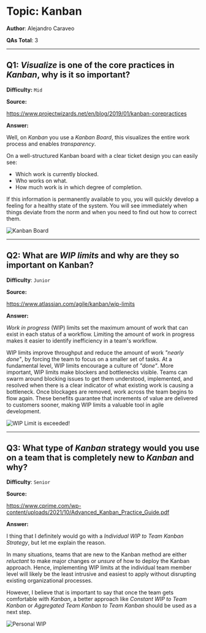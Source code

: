 # Topic: Kanban

**Author**: Alejandro Caraveo

**QAs Total**: 3

---

## Q1: _Visualize_ is one of the core practices in *Kanban*, why is it so important? 

**Difficulty:** `Mid`

**Source:**

https://www.projectwizards.net/en/blog/2019/01/kanban-corepractices

**Answer:**

Well, on *Kanban* you use a _Kanban Board_, this visualizes the entire work process and enables _transparency_.

On a well-structured Kanban board with a clear ticket design you can easily see:

* Which work is currently blocked.
* Who works on what.
* How much work is in which degree of completion.

If this information is permanently available to you, you will quickly develop a feeling for a healthy state of the system. You will see immediately when things deviate 
from the norm and when you need to find out how to correct them.

![Kanban Board](https://www.projectwizards.net/media/pages/blog/2019/01/kanban-corepractices/9665344b09-1635520613/editorial_plan.jpg)

---

## Q2: What are _WIP limits_ and why are they so important on Kanban?

**Difficulty**: `Junior`

**Source:**

https://www.atlassian.com/agile/kanban/wip-limits

**Answer:**

_Work in progress_ (WIP) limits set the maximum amount of work that can exist in each status of a workflow. Limiting the amount of work in progress makes it easier to identify inefficiency in a team's workflow.

WIP limits improve throughput and reduce the amount of work _"nearly done"_, by forcing the team to focus on a smaller set of tasks. At a fundamental level, WIP limits encourage a culture of _"done"_. More important, WIP limits make blockers and bottlenecks visible. Teams can swarm around blocking issues to get them understood, implemented, and resolved when there is a clear indicator of what existing work is causing a bottleneck. Once blockages are removed, work across the team begins to flow again. These benefits guarantee that increments of value are delivered to customers sooner, making WIP limits a valuable tool in agile development.

![WIP Limit is exceeded!](https://kanbanize.com/wp-content/uploads/website-images/kanban-resources/wip-warning.png)

---

## Q3: What type of *Kanban* strategy would you use on a team that is completely new to *Kanban* and why?

**Difficulty**: `Senior`

**Source:**

https://www.cprime.com/wp-content/uploads/2021/10/Advanced_Kanban_Practice_Guide.pdf

**Answer:**

I thing that I definitely would go with a _Individual WIP to Team Kanban Strategy_, but let me explain the reason.

In many situations, teams that are new to the Kanban method are either _reluctant_ to make major changes or _unsure_ of how to deploy the Kanban approach. Hence, implementing WIP limits at the individual team member level will likely be the least intrusive and easiest to apply without disrupting existing organizational processes.

However, I believe that is important to say that once the team gets comfortable with *Kanban*, a better approach like _Constant WIP to Team Kanban_ or _Aggregated Team Kanban to Team Kanban_ should be used as a next step.

![Personal WIP](https://djaa.com/wp-content/uploads/2016/09/perpersonwiplimit.png)
